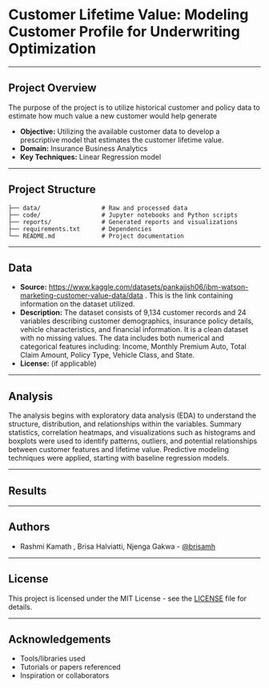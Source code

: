 # Customer Lifetime Value: Modeling Customer Profile for Underwriting Optimization

---

## Project Overview

The purpose of the project is to utilize historical customer and policy data to estimate how much value a new customer would help generate


- **Objective:** Utilizing the available customer data to develop a prescriptive model that estimates the customer lifetime value.
- **Domain:** Insurance Business Analytics
- **Key Techniques:** Linear Regression model

---

## Project Structure

```
├── data/                 # Raw and processed data
├── code/                 # Jupyter notebooks and Python scripts
├── reports/              # Generated reports and visualizations
├── requirements.txt      # Dependencies
└── README.md             # Project documentation
```

---

## Data

- **Source:** https://www.kaggle.com/datasets/pankajjsh06/ibm-watson-marketing-customer-value-data/data . This is the link containing information on the dataset utilized.
- **Description:** The dataset consists of 9,134 customer records and 24 variables describing customer demographics, insurance policy details, vehicle characteristics, and financial information. It is a clean dataset with no missing values. The data includes both numerical and categorical features including: Income, Monthly Premium Auto, Total Claim Amount, Policy Type, Vehicle Class, and State.
- **License:** (if applicable)

---

## Analysis

The analysis begins with exploratory data analysis (EDA) to understand the structure, distribution, and relationships within the variables. Summary statistics, correlation heatmaps, and visualizations such as histograms and boxplots were used to identify patterns, outliers, and potential relationships between customer features and lifetime value. Predictive modeling techniques were applied, starting with baseline regression models. 

---

## Results



---

## Authors

- Rashmi Kamath , Brisa Halviatti, Njenga Gakwa - [@brisamh](https://github.com/brisamh/modeling_clv/tree/main)

---

## License

This project is licensed under the MIT License - see the [LICENSE](LICENSE) file for details.

---

## Acknowledgements

- Tools/libraries used
- Tutorials or papers referenced
- Inspiration or collaborators
